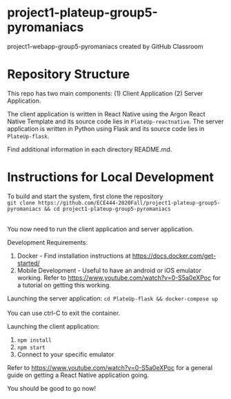 # project1-plateup-group5-pyromaniacs
project1-webapp-group5-pyromaniacs created by GitHub Classroom

# Repository Structure
This repo has two main components: (1) Client Application (2) Server Application.

The client application is written in React Native using the Argon React Native Template and its source code lies in `PlateUp-reactnative`. 
The server application is written in Python using Flask and its source code lies in `PlateUp-flask`.

Find additional information in each directory README.md.

# Instructions for Local Development

To build and start the system, first clone the repository <br>
```git clone https://github.com/ECE444-2020Fall/project1-plateup-group5-pyromaniacs && cd project1-plateup-group5-pyromaniacs```<br><br>

You now need to run the client application and server application.

Development Requirements:
1) Docker - Find installation instructions at https://docs.docker.com/get-started/ <br>
2) Mobile Development - Useful to have an android or iOS emulator working. Refer to https://www.youtube.com/watch?v=0-S5a0eXPoc for a tutorial on getting this working.

Launching the server application: ```cd PlateUp-flask && docker-compose up```<br><br>
You can use ctrl-C to exit the container.

Launching the client application:
1) `npm install`
2) `npm start`
3) Connect to your specific emulator

Refer to https://www.youtube.com/watch?v=0-S5a0eXPoc for a general guide on getting a React Native application going. 

You should be good to go now!
